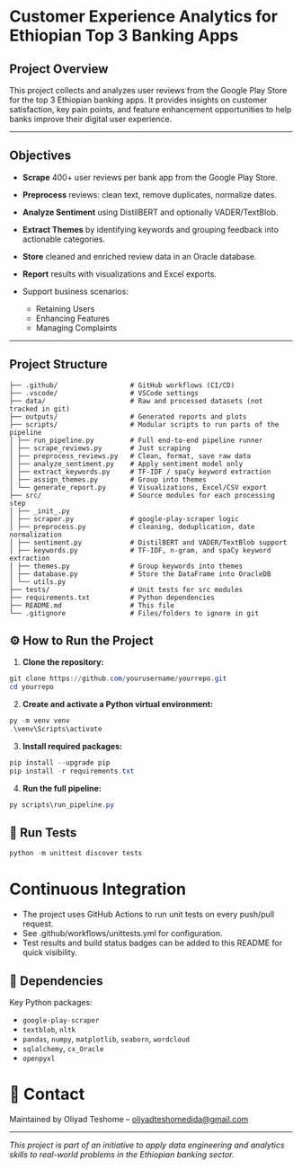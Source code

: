 # Customer Experience Analytics for Ethiopian Top 3 Banking Apps

## Project Overview

This project collects and analyzes user reviews from the Google Play Store for the top 3 Ethiopian banking apps. It provides insights on customer satisfaction, key pain points, and feature enhancement opportunities to help banks improve their digital user experience.

---

## Objectives

- **Scrape** 400+ user reviews per bank app from the Google Play Store.
- **Preprocess** reviews: clean text, remove duplicates, normalize dates.
- **Analyze Sentiment** using DistilBERT and optionally VADER/TextBlob.
- **Extract Themes** by identifying keywords and grouping feedback into actionable categories.
- **Store** cleaned and enriched review data in an Oracle database.
- **Report** results with visualizations and Excel exports.

- Support business scenarios:
  - Retaining Users
  - Enhancing Features
  - Managing Complaints

---

## Project Structure

```
├── .github/                  # GitHub workflows (CI/CD)
├── .vscode/                  # VSCode settings
├── data/                     # Raw and processed datasets (not tracked in git)
├── outputs/                  # Generated reports and plots
├── scripts/                  # Modular scripts to run parts of the pipeline
│ ├── run_pipeline.py         # Full end-to-end pipeline runner
│ ├── scrape_reviews.py       # Just scraping
│ ├── preprocess_reviews.py   # Clean, format, save raw data
│ ├── analyze_sentiment.py    # Apply sentiment model only
│ ├── extract_keywords.py     # TF-IDF / spaCy keyword extraction
│ ├── assign_themes.py        # Group into themes
│ └── generate_report.py      # Visualizations, Excel/CSV export
├── src/                      # Source modules for each processing step
│ ├── _init_.py
│ ├── scraper.py              # google-play-scraper logic
│ ├── preprocess.py           # cleaning, deduplication, date normalization
│ ├── sentiment.py            # DistilBERT and VADER/TextBlob support
│ ├── keywords.py             # TF-IDF, n-gram, and spaCy keyword extraction
│ ├── themes.py               # Group keywords into themes
│ ├── database.py             # Store the DataFrame into OracleDB
│ └── utils.py
├── tests/                    # Unit tests for src modules
├── requirements.txt          # Python dependencies
├── README.md                 # This file
└── .gitignore                # Files/folders to ignore in git
```

## ⚙️ How to Run the Project

1. **Clone the repository:**

```powershell
git clone https://github.com/yourusername/yourrepo.git
cd yourrepo
```

2. **Create and activate a Python virtual environment:**

```powershell
py -m venv venv
.\venv\Scripts\activate
```

3. **Install required packages:**

```powershell
pip install --upgrade pip
pip install -r requirements.txt
```

4. **Run the full pipeline:**

```powershell
py scripts\run_pipeline.py
```

## 🧪 Run Tests
```powershell
python -m unittest discover tests
```

# Continuous Integration

- The project uses GitHub Actions to run unit tests on every push/pull request.
- See .github/workflows/unittests.yml for configuration.
- Test results and build status badges can be added to this README for quick visibility.

## 🔌 Dependencies

Key Python packages:
- `google-play-scraper`
- `textblob`, `nltk`
- `pandas`, `numpy`, `matplotlib`, `seaborn`, `wordcloud`
- `sqlalchemy`, `cx_Oracle`
- `openpyxl`

# 📩 Contact
Maintained by Oliyad Teshome – oliyadteshomedida@gmail.com

---
*This project is part of an initiative to apply data engineering and analytics skills to real-world problems in the Ethiopian banking sector.*
